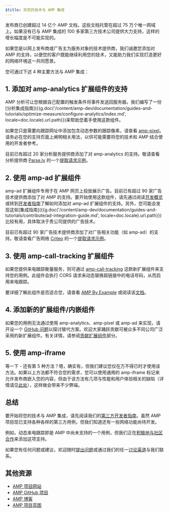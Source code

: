 ```yaml
---
$title: 将您的技术与 AMP 集成
---
```


发布商已创建超过 14 亿个 AMP 文档，这些文档托管在超过 75 万个唯一网域上。如果没有已与 AMP 集成的 100 多家第三方技术公司提供大力支持，这样的增长幅度是不可能实现的。

如果您是以网上发布商或广告主为服务对象的技术提供商，我们诚邀您添加对 AMP 的支持，以便您的客户既能继续利用您的技术，又能助力我们实现打造更好的网络环境这一共同愿景。

您可通过下述 4 种主要方法与 AMP 集成：


## 1. 添加对 amp-analytics 扩展组件的支持
AMP 分析可让您根据自己配置的触发条件将事件发送回服务器。我们编写了一份[分析集成指南]({{g.doc('/content/amp-dev/documentation/guides-and-tutorials/optimize-measure/configure-analytics/index.md', locale=doc.locale).url.path}})来帮助您着手使用这款组件。

如果您只是需要向跟踪网址中添加包含动态参数的跟踪像素，请查看 [amp-pixel](/zh_cn/docs/reference/components/amp-pixel.html)。请务必在您的支持页面上阐明相关用法，以供可能需要将您的技术和 AMP 结合使用的开发者参考。

目前已有超过 20 家分析服务提供商添加了对 amp-analytics 的支持。敬请查看分析提供商 [Parse.ly](https://www.parsely.com/help/integration/google-amp/) 的一个[提取请求示例](https://github.com/ampproject/amphtml/pull/1595)。


## 2. 使用 amp-ad 扩展组件

amp-ad 扩展组件专用于在 AMP 网页上投放展示广告。目前已有超过 90 家广告技术提供商添加了对 AMP 的支持。要开始使用这款组件，请先通过阅读[开发概览](https://github.com/ampproject/amphtml/tree/master/ads#overview)或转到[开发者指南](https://github.com/ampproject/amphtml/tree/master/ads#developer-guidelines-for-a-pull-request)了解如何添加对 amp-ad 扩展组件的支持。另外，您可能会发现这些[集成指南]({{g.doc('/content/amp-dev/documentation/guides-and-tutorials/contribute/ad-integration-guide.md', locale=doc.locale).url.path}})比较有用，具体取决于贵公司提供的广告技术。

目前已有超过 90 家广告技术提供商添加了对广告相关功能（如 amp-ad）的支持。敬请查看广告网络 [Criteo](https://github.com/ampproject/amphtml/blob/master/ads/criteo.md) 的一个[提取请求示例](https://github.com/ampproject/amphtml/pull/2299)。

## 3. 使用 amp-call-tracking 扩展组件

如果您提供来电跟踪衡量服务，则可通过 [amp-call-tracking](/zh_cn/docs/reference/components/amp-call-tracking.html) 这款新扩展组件来支持您的用例。此组件会执行 CORS 请求来动态替换超链接中的电话号码，从而启用来电跟踪。

要详细了解此组件是否适合您，请查看 [AMP By Example](https://ampbyexample.com/components/amp-call-tracking/) 或阅读该[文档](/zh_cn/docs/reference/components/amp-call-tracking.html)。

## 4. 添加新的扩展组件/内嵌组件

如果您的用例无法通过使用 amp-analytics、amp-pixel 或 amp-ad 来实现，请开设一个 [GitHub 问题](https://github.com/ampproject/amphtml/issues/new)以探讨替代方案。欢迎大家踊跃贡献可被众多不同公司广泛采用的新扩展组件。有关详情，请参阅[贡献扩展组件](https://github.com/ampproject/amphtml/blob/master/CONTRIBUTING.md#contributing-extended-components)部分。

## 5. 使用 amp-iframe

等一下 - 还有第 5 种方法？嗯，确实有，但我们建议您仅在万不得已时才使用该方法。如果以上方法都不符合您的需求，您可以使用通用的 amp-iframe 标记来允许发布商嵌入您的内容，但由于该方法有几项与性能和用户体验相关的缺陷（详情请见[此处](/zh_cn/docs/reference/components/amp-iframe.html#guideline:-prefer-specific-amp-components-to-amp-iframe)），这样做会带来不少弊端。

## 总结

要开始将您的技术与 AMP 集成，请先阅读我们的[第三方开发者指南](https://github.com/ampproject/amphtml/blob/master/3p/README.md)。虽然 AMP 项目现已支持各种各样的第三方用例，但我们知道还有一些网络功能尚待开发。

例如，动态来电跟踪即是 AMP 中尚未支持的一个用例，但我们正在[积极地与社区合作](https://github.com/ampproject/amphtml/issues/5276)来添加这项支持。

如果您有任何问题或建议，欢迎随时[提出问题](https://github.com/ampproject/amphtml/blob/master/CONTRIBUTING.md#filing-issues)或通过我们的任一[讨论渠道](https://github.com/ampproject/amphtml/blob/master/CONTRIBUTING.md#discussion-channels)与我们联系。

## 其他资源

- [AMP 项目网站](https://www.ampproject.org/)
- [AMP GitHub 项目](https://github.com/ampproject/amphtml)
- [AMP 博客](/zh_cn/latest/blog)
- [AMP 项目蓝图](/roadmap/)
 
 
